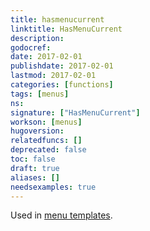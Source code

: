 ```yaml
---
title: hasmenucurrent
linktitle: HasMenuCurrent
description:
godocref:
date: 2017-02-01
publishdate: 2017-02-01
lastmod: 2017-02-01
categories: [functions]
tags: [menus]
ns:
signature: ["HasMenuCurrent"]
workson: [menus]
hugoversion:
relatedfuncs: []
deprecated: false
toc: false
draft: true
aliases: []
needsexamples: true
---
```


Used in [menu templates](/templates/menu-templates/).
